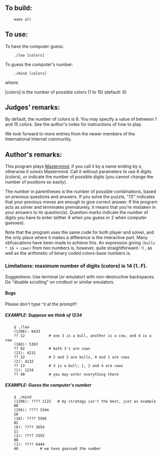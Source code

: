 ## To build:

``` <!---sh-->
    make all
```


## To use:

To have the computer guess:

``` <!---sh-->
    ./leo [colors]
```

To guess the computer's number:

``` <!---sh-->
    ./mind [colors]
```

where:

[colors] is the number of possible colors (1 to 15) (default: 6)


## Judges' remarks:

By default, the number of colors is 6.  You may specify a
value of between 1 and 15 colors.  See the author's notes
for instructions of how to play.

We look forward to more entries from the newer members of the
International Internet community.


## Author's remarks:

This program plays
[Mastermind](https://en.wikipedia.org/wiki/Mastermind_&#x28;board_game&#x29;), if you call
it by a name ending by `d`, otherwise it _solves_ Mastermind. Call it without
parameters to use 6 digits (colors), or indicate the number of possible digits
(you cannot change the number of positions so easily).

The number in parentheses is the number of possible combinations,
based on previous questions and answers.  If you solve the puzzle,
"(1)" indicates that your previous moves are enough to give correct
answer.  If the program acts as solver and terminates prematurely,
it means that you're mistaken in your answers to its question(s).
Question marks indicate the number of digits you have to enter
(either 4 when you guess or 2 when computer guesses).

Note that the program uses the same code for both player and
solver, and the only place where it makes a difference is the
interactive part. Many obfuscations have been made to achieve
this.  An expression giving `(bulls * 16 + cows)` from two numbers
is, however, quite straightforward :-) , as well as the arithmetic
of binary coded colors-base numbers is.


### Limitations: maximum number of digits (colors) is 14 (1..F).

Suggestions: Use terminal (or emulator) with non-destructive
backspaces. Do "disable scrolling" on cmdtool or similar emulators.


#### Bugs

Please don't type `^D` at the prompt!!


##### EXAMPLE: Suppose we think of 1234

```
    $ ./leo
    (1296): 6433
    ?? 12       	# one 3 is a bull, another is a cow, and 4 is a cow
    (160): 5363
    ?? 02       	# both 3's are cows
    (21): 4231
    ?? 22       	# 2 and 3 are bulls, 4 and 1 are cows
    (2): 4132
    ?? 13       	# 3 is a bull; 1, 2 and 4 are cows
    (1): 1234
    ?? 40       	# you may enter everything there
```

##### EXAMPLE: Guess the computer's number

```
    $ ./mind
    (1296): ???? 1122   # my strategy isn't the best, just as example
    00
    (256): ???? 3344
    20
    (18): ???? 5566
    02
    (6): ???? 3654
    11
    (2): ???? 3355
    00
    (1): ???? 6444
    40		   	# we have guessed the number
```


<!--

    Copyright © 1984-2024 by Landon Curt Noll. All Rights Reserved.

    You are free to share and adapt this file under the terms of this license:

        Creative Commons Attribution-ShareAlike 4.0 International (CC BY-SA 4.0)

    For more information, see:

        https://creativecommons.org/licenses/by-sa/4.0/

-->
